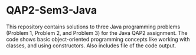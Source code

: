 # QAP2-Sem3-Java

This repository contains solutions to three Java programming problems (Problem 1, Problem 2, and Problem 3) for the Java QAP2 assignment. The code shows basic object-oriented programming concepts like working with classes, and using constructors. Also includes file of the code output.

